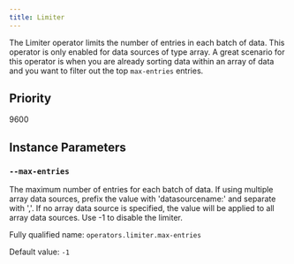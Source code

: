 ```yaml
---
title: Limiter
---
```


The Limiter operator limits the number of entries in each batch of data. This
operator is only enabled for data sources of type array. A great scenario for
this operator is when you are already sorting data within an array of data and
you want to filter out the top `max-entries` entries.

## Priority

9600

## Instance Parameters

### `--max-entries`

The maximum number of entries for each batch of data. If using multiple array
data sources, prefix the value with 'datasourcename:' and separate with ','. If
no array data source is specified, the value will be applied to all array data
sources. Use -1 to disable the limiter.

Fully qualified name: `operators.limiter.max-entries`

Default value: `-1`
